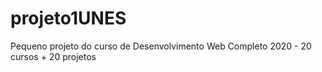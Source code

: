 # projeto1UNES
Pequeno projeto do curso de Desenvolvimento Web Completo 2020 - 20 cursos + 20 projetos
